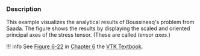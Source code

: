 ### Description
This example visualizes the analytical results of Boussinesq's problem from Saada. The figure shows the results by displaying the scaled and oriented principal axes of the stress tensor. (These are called *tensor axes*.)

!!! info
    See [Figure 6-22](/VTKBook/06Chapter6/#Figure%206-22) in [Chapter 6](/VTKBook/06Chapter6) the [VTK Textbook](/VTKBook/01Chapter1).
